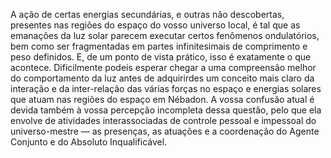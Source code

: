 ﻿A ação de certas energias secundárias, e outras não descobertas, presentes nas regiões do espaço do vosso universo local, é tal que as emanações da luz solar parecem executar certos fenômenos ondulatórios, bem como ser fragmentadas em partes infinitesimais de comprimento e peso definidos. E, de um ponto de vista prático, isso é exatamente o que acontece. Dificilmente podeis esperar chegar a uma compreensão melhor do comportamento da luz antes de adquirirdes um conceito mais claro da interação e da inter-relação das várias forças no espaço e energias solares que atuam nas regiões do espaço em Nébadon. A vossa confusão atual é devida também à vossa percepção incompleta dessa questão, pelo que ela envolve de atividades interassociadas de controle pessoal e impessoal do universo-mestre — as presenças, as atuações e a coordenação do Agente Conjunto e do Absoluto Inqualificável.